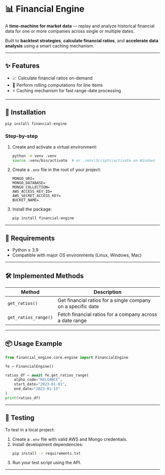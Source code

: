 # 📊 Financial Engine

A **time-machine for market data** — replay and analyze historical financial data for one or more companies across single or multiple dates.

Built to **backtest strategies**, **calculate financial ratios**, and **accelerate data analysis** using a smart caching mechanism.

---

## ✨ Features

- 📈 Calculate financial ratios on-demand
- 🔁 Perform rolling computations for line items
- ⚡ Caching mechanism for fast range-date processing

---

## 🚀 Installation

```bash
pip install financial-engine
```

### Step-by-step

1. Create and activate a virtual environment:

   ```bash
   python -m venv .venv
   source .venv/bin/activate  # or .venv\Scripts\activate on Windows
   ```
2. Create a `.env` file in the root of your project:

   ```dotenv
   MONGO_URI=
   MONGO_DATABASE=
   MONGO_COLLECTION=
   AWS_ACCESS_KEY_ID=
   AWS_SECRET_ACCESS_KEY=
   BUCKET_NAME=
   ```
3. Install the package:

   ```bash
   pip install financial-engine
   ```

---

## 🐍 Requirements

- Python ≥ 3.9
- Compatible with major OS environments (Linux, Windows, Mac)

---

## 🛠 Implemented Methods

| Method                 | Description                                                  |
| ---------------------- | ------------------------------------------------------------ |
| `get_ratios()`       | Get financial ratios for a single company on a specific date |
| `get_ratios_range()` | Fetch financial ratios for a company across a date range     |

---

## 📦 Usage Example

```python
from financial_engine.core.engine import FinancialEngine

fe = FinancialEngine()

ratios_df = await fe.get_ratios_range(
    alpha_code="RELIANCE",
    start_date="2023-01-01",
    end_date="2023-01-15"
)
print(ratios_df)
```

---

## 🧪 Testing

To test in a local project:

1. Create a `.env` file with valid AWS and Mongo credentials.
2. Install development dependencies:
   ```bash
   pip install -r requirements.txt
   ```
3. Run your test script using the API.

---
